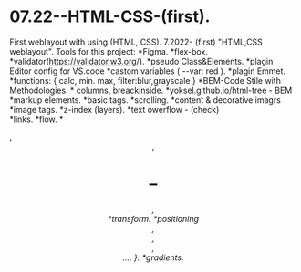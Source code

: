 # 07.22--HTML-CSS-(first).
First weblayout with using (HTML, CSS).
7.2022- (first) "HTML,CSS weblayout".
Tools for this project:
                 *Figma.                                      *flex-box.
                 *validator(https://validator.w3.org/).       *pseudo Class&Elements.
                 *plagin Editor config for VS.code            *castom variables ( --var: red ). 
                 *plagin Emmet.                               *functions: {  calc, min. max, filter:blur,grayscale }
                 *BEM-Code Stile with Methodologies.          * columns, breackinside.
                 *yoksel.github.io/html-tree - BEM  
                 *markup elements.
 *basic tags.              *scrolling.                                        *content & decorative imagrs
 *image tags.              *z-index (layers).                                 *text owerflow - (check)       
 *links.                   *flow.                                             *<audio>, <video>
 *buttons.                 *stylization (text, colors, fonts,                 *Forms: { lable, checkbox, radiobtnm, 
 *list tags.                 background, borders, shadows).                      textarea, placeholder, select, 
 *tables tags.             *image formats.                                       disabled, fieldset & legend...       }
 *selectors                *connecting fonts.                                 *combinator selectors.
 *properties               *site container .                                  *all: unset, initial, inherit, revert.
 *block model              *Semantics of the HTML tree:  {                    *transition.
 *border-box                 <main />, <header>,<h1>–<h6>, <nav>              *transform.
 *positioning                <section>, <article>, <aside>, <footer>.... }.   *gradients.
